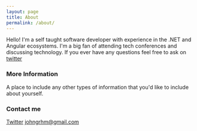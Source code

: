 ```yaml
---
layout: page
title: About
permalink: /about/
---
```


Hello!  I'm a self taught software developer with experience in the .NET and Angular ecosystems.  I'm a big fan of attending tech conferences and discussing technology.  If you ever have any questions feel free to ask on [twitter](https://twitter.com/JohnGrahamDev)

### More Information

A place to include any other types of information that you'd like to include about yourself.

### Contact me

[Twitter](https://twitter.com/JohnGrahamDev)
[johngrhm@gmail.com](mailto:johngrhm@gmail.com)
